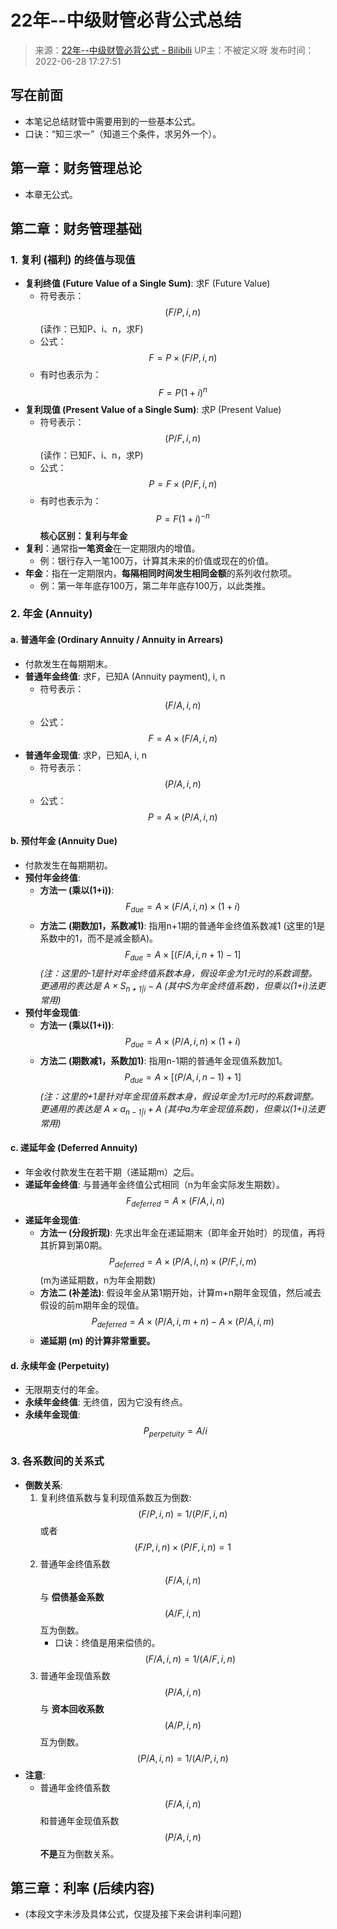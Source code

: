 # 22年--中级财管必背公式总结
> 来源：[22年--中级财管必背公式 - Bilibili](https://www.bilibili.com/video/BV1D34y1H7tW/)
> UP主：不被定义呀
> 发布时间：2022-06-28 17:27:51
## 写在前面
-   本笔记总结财管中需要用到的一些基本公式。
-   口诀：“知三求一”（知道三个条件，求另外一个）。
## 第一章：财务管理总论
-   本章无公式。
## 第二章：财务管理基础
### 1. 复利 (福利) 的终值与现值
-   **复利终值 (Future Value of a Single Sum)**: 求F (Future Value)
    -   符号表示：$$(F/P, i, n)$$ (读作：已知P、i、n，求F)
    -   公式：$$F = P \times (F/P, i, n)$$
    -   有时也表示为：$$F = P(1+i)^n$$
-   **复利现值 (Present Value of a Single Sum)**: 求P (Present Value)
    -   符号表示：$$(P/F, i, n)$$ (读作：已知F、i、n，求P)
    -   公式：$$P = F \times (P/F, i, n)$$
    -   有时也表示为：$$P = F(1+i)^{-n}$$
**核心区别：复利与年金**
-   **复利**：通常指**一笔资金**在一定期限内的增值。
    -   例：银行存入一笔100万，计算其未来的价值或现在的价值。
-   **年金**：指在一定期限内，**每隔相同时间发生相同金额**的系列收付款项。
    -   例：第一年年底存100万，第二年年底存100万，以此类推。
### 2. 年金 (Annuity)
#### a. 普通年金 (Ordinary Annuity / Annuity in Arrears)
-   付款发生在每期期末。
-   **普通年金终值**: 求F，已知A (Annuity payment), i, n
    -   符号表示：$$(F/A, i, n)$$
    -   公式：$$F = A \times (F/A, i, n)$$
-   **普通年金现值**: 求P，已知A, i, n
    -   符号表示：$$(P/A, i, n)$$
    -   公式：$$P = A \times (P/A, i, n)$$
#### b. 预付年金 (Annuity Due)
-   付款发生在每期期初。
-   **预付年金终值**:
    -   **方法一 (乘以(1+i))**:
        $$F_{due} = A \times (F/A, i, n) \times (1+i)$$
    -   **方法二 (期数加1，系数减1)**: 指用n+1期的普通年金终值系数减1 (这里的1是系数中的1，而不是减金额A)。
        $$F_{due} = A \times [(F/A, i, n+1) - 1]$$
        *(注：这里的-1是针对年金终值系数本身，假设年金为1元时的系数调整。更通用的表达是 $A \times S_{n+1|i} - A$ (其中S为年金终值系数)，但乘以(1+i)法更常用)*
-   **预付年金现值**:
    -   **方法一 (乘以(1+i))**:
        $$P_{due} = A \times (P/A, i, n) \times (1+i)$$
    -   **方法二 (期数减1，系数加1)**: 指用n-1期的普通年金现值系数加1。
        $$P_{due} = A \times [(P/A, i, n-1) + 1]$$
        *(注：这里的+1是针对年金现值系数本身，假设年金为1元时的系数调整。更通用的表达是 $A \times a_{n-1|i} + A$ (其中a为年金现值系数)，但乘以(1+i)法更常用)*
#### c. 递延年金 (Deferred Annuity)
-   年金收付款发生在若干期（递延期m）之后。
-   **递延年金终值**: 与普通年金终值公式相同（n为年金实际发生期数）。
    $$F_{deferred} = A \times (F/A, i, n)$$
-   **递延年金现值**:
    -   **方法一 (分段折现)**: 先求出年金在递延期末（即年金开始时）的现值，再将其折算到第0期。
        $$P_{deferred} = A \times (P/A, i, n) \times (P/F, i, m)$$
        (m为递延期数，n为年金期数)
    -   **方法二 (补差法)**: 假设年金从第1期开始，计算m+n期年金现值，然后减去假设的前m期年金的现值。
        $$P_{deferred} = A \times (P/A, i, m+n) - A \times (P/A, i, m)$$
    -   **递延期 (m) 的计算非常重要。**
#### d. 永续年金 (Perpetuity)
-   无限期支付的年金。
-   **永续年金终值**: 无终值，因为它没有终点。
-   **永续年金现值**:
    $$P_{perpetuity} = A / i$$
### 3. 各系数间的关系式
-   **倒数关系**:
    1.  复利终值系数与复利现值系数互为倒数:
        $$(F/P, i, n) = 1 / (P/F, i, n)$$
        或者
        $$(F/P, i, n) \times (P/F, i, n) = 1$$
    2.  普通年金终值系数 $$(F/A, i, n)$$ 与 **偿债基金系数** $$(A/F, i, n)$$ 互为倒数。
        -   口诀：终值是用来偿债的。
        $$(F/A, i, n) = 1 / (A/F, i, n)$$
    3.  普通年金现值系数 $$(P/A, i, n)$$ 与 **资本回收系数** $$(A/P, i, n)$$ 互为倒数。
        $$(P/A, i, n) = 1 / (A/P, i, n)$$
-   **注意**:
    -   普通年金终值系数 $$(F/A, i, n)$$ 和普通年金现值系数 $$(P/A, i, n)$$ **不是**互为倒数关系。
## 第三章：利率 (后续内容)
-   (本段文字未涉及具体公式，仅提及接下来会讲利率问题)
